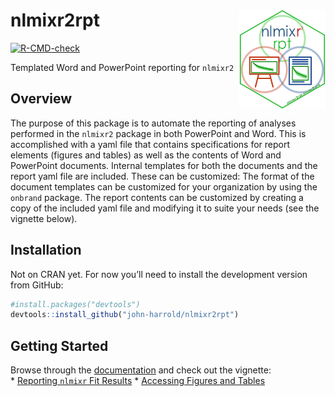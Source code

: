 
<!-- README.md is generated from README.Rmd. Please edit that file -->

# nlmixr2rpt <img src="man/figures/nlmixr2rpt_hex.png" align="right" width="138.5" />

<!-- badges: start -->

[![R-CMD-check](https://github.com/john-harrold/nlmixr2rpt/workflows/R-CMD-check/badge.svg)](https://github.com/john-harrold/nlmixr2rpt/actions)
<!---
[![CRAN checks](https://cranchecks.info/badges/summary/nlmixr2rpt)](https://cran.r-project.org/web/checks/check_results_nlmixr2rpt.html)
--> <!-- badges: end -->

Templated Word and PowerPoint reporting for `nlmixr2`

## Overview

The purpose of this package is to automate the reporting of analyses
performed in the `nlmixr2` package in both PowerPoint and Word. This is
accomplished with a yaml file that contains specifications for report
elements (figures and tables) as well as the contents of Word and
PowerPoint documents. Internal templates for both the documents and the
report yaml file are included. These can be customized: The format of
the document templates can be customized for your organization by using
the `onbrand` package. The report contents can be customized by creating
a copy of the included yaml file and modifying it to suite your needs
(see the vignette below).

## Installation

Not on CRAN yet. For now you’ll need to install the development version
from GitHub:

``` r
#install.packages("devtools") 
devtools::install_github("john-harrold/nlmixr2rpt")
```

## Getting Started

Browse through the
[documentation](https://john-harrold.github.io/nlmixr2rpt/) and check
out the vignette:  
\* [Reporting `nlmixr` Fit
Results](https://john-harrold.github.io/nlmixr2rpt/articles/Reporting_nlmixr_Fit_Results.html)
\* [Accessing Figures and
Tables](https://john-harrold.github.io/nlmixr2rpt/articles/Accessing_Figures_and_Tables.html)

